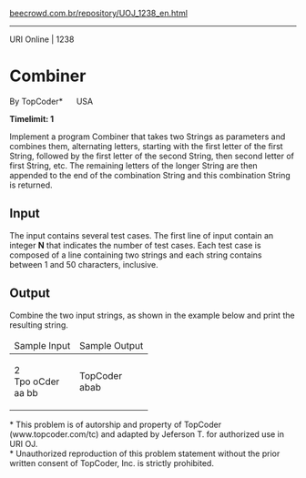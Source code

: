 <p><a href="https://www.beecrowd.com.br/repository/UOJ_1238_en.html">beecrowd.com.br/repository/UOJ_1238_en.html</a></p><hr>
<div>
  <span>URI Online | 1238</span>
  <h1>Combiner </h1>
  <div><p>
     By TopCoder* <img alt="" src="https://resources.beecrowd.com.br/gallery/images/flags/us.gif" style="width: 16px; height: 11px;"> USA</p>
  </div>
  <strong>Timelimit: 1</strong>
</div>
<div>
<div>
  <p>
  Implement a program Combiner that takes two Strings as parameters and combines them, alternating letters, starting with the first letter of the first String, followed by the first letter of the second String, then second letter of first String, etc. The remaining letters of the longer String are then appended to the end of the combination String and this combination String is returned.</p>
</div>
<h2>Input</h2>
<div>
  <p>
  The input contains several test cases. The first line of input contain an integer <strong>N</strong> that indicates the number of test cases. Each test case is composed of a line containing two strings and each string contains between 1 and 50 characters, inclusive.</p>
</div>
<h2>Output</h2>
<div>
  <p>
   Combine the two input strings, as shown in the example below and print the resulting string.</p>
</div>
<div></div>
  <table>
    <thead>
      <tr>
        <td>Sample Input</td>
        <td>Sample Output</td>
      </tr>
    </thead>
    <tbody>
      <tr>
        <td>
          <p>
           2<br>
           Tpo oCder<br>
           aa bb</p>
        </td>
        <td>
          <p>
           TopCoder<br>
           abab</p>
        </td>
      </tr>
    </tbody>
  </table>
  <p>
   * This problem is of autorship and property of TopCoder (www.topcoder.com/tc) and adapted by Jeferson T. for authorized use in URI OJ.<br>
   * Unauthorized reproduction of this problem statement without the prior written consent of TopCoder, Inc. is strictly prohibited.</p>
</div>